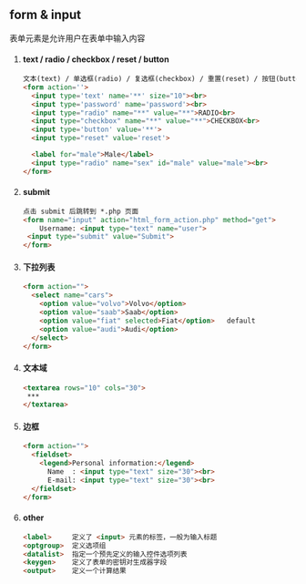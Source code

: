 ## form & input

表单元素是允许用户在表单中输入内容

1. #### text / radio / checkbox / reset / button

   ```html
   文本(text) / 单选框(radio) / 复选框(checkbox) / 重置(reset) / 按钮(button)
   <form action=''>
     <input type='text' name='**' size="10"><br>
     <input type='password' name='password'><br>
     <input type="radio" name="**" value="**">RADIO<br>
     <input type="checkbox" name="**" value="**">CHECKBOX<br>
     <input type='button' value='**'>
     <input type="reset" value='reset'>
   
     <label for="male">Male</label>
     <input type="radio" name="sex" id="male" value="male"><br>
   </form>
   ```

   

2. #### submit

   ```html
   点击 submit 后跳转到 *.php 页面
   <form name="input" action="html_form_action.php" method="get">
       Username: <input type="text" name="user">
   	<input type="submit" value="Submit">
   </form>
   ```

   

3. #### 下拉列表

   ```html
   <form action="">
     <select name="cars">
       <option value="volvo">Volvo</option>
       <option value="saab">Saab</option>
       <option value="fiat" selected>Fiat</option>   default
       <option value="audi">Audi</option>
     </select>
   </form>
   ```

   

4. #### 文本域

   ```html
   <textarea rows="10" cols="30">
   	***
   </textarea>
   ```

   

5. #### 边框

   ```html
   <form action="">
     <fieldset>
       <legend>Personal information:</legend>
         Name  : <input type="text" size="30"><br>
         E-mail: <input type="text" size="30"><br>
     </fieldset>
   </form>
   ```

   

6. #### other

   ```html
   <label>     定义了 <input> 元素的标签，一般为输入标题
   <optgroup>  定义选项组
   <datalist>  指定一个预先定义的输入控件选项列表
   <keygen>    定义了表单的密钥对生成器字段
   <output>    定义一个计算结果
   ```

   